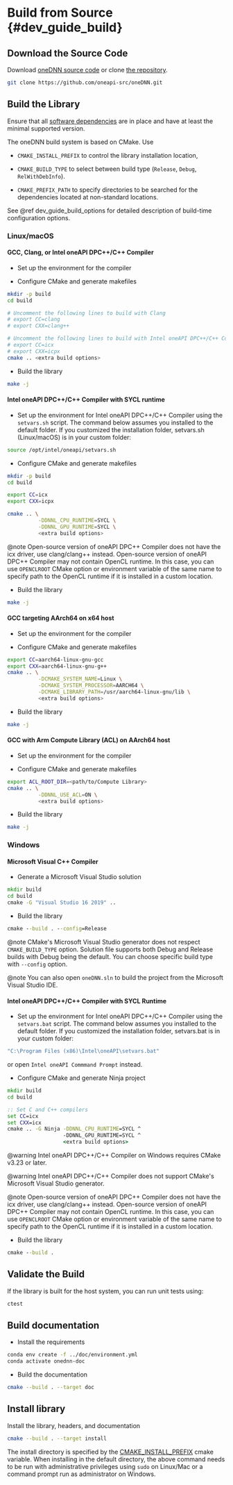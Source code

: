 Build from Source {#dev_guide_build}
====================================

## Download the Source Code

Download [oneDNN source code](https://github.com/oneapi-src/oneDNN/archive/master.zip)
or clone [the repository](https://github.com/oneapi-src/oneDNN.git).

~~~sh
git clone https://github.com/oneapi-src/oneDNN.git
~~~

## Build the Library

Ensure that all [software dependencies](https://github.com/oneapi-src/oneDNN#requirements-for-building-from-source)
are in place and have at least the minimal supported version.

The oneDNN build system is based on CMake. Use

- `CMAKE_INSTALL_PREFIX` to control the library installation location,

- `CMAKE_BUILD_TYPE` to select between build type (`Release`, `Debug`,
  `RelWithDebInfo`).

- `CMAKE_PREFIX_PATH` to specify directories to be searched for the
  dependencies located at non-standard locations.

See @ref dev_guide_build_options for detailed description of build-time
configuration options.

### Linux/macOS

#### GCC, Clang, or Intel oneAPI DPC++/C++ Compiler

- Set up the environment for the compiler

- Configure CMake and generate makefiles
~~~sh
mkdir -p build
cd build

# Uncomment the following lines to build with Clang
# export CC=clang
# export CXX=clang++

# Uncomment the following lines to build with Intel oneAPI DPC++/C++ Compiler
# export CC=icx
# export CXX=icpx
cmake .. <extra build options>
~~~

- Build the library
~~~sh
make -j
~~~

#### Intel oneAPI DPC++/C++ Compiler with SYCL runtime

- Set up the environment for Intel oneAPI DPC++/C++ Compiler
  using the `setvars.sh` script. The command below assumes you installed to the
  default folder. If you customized the installation folder, setvars.sh (Linux/macOS)
  is in your custom folder:
~~~sh
source /opt/intel/oneapi/setvars.sh
~~~

- Configure CMake and generate makefiles
~~~sh
mkdir -p build
cd build

export CC=icx
export CXX=icpx

cmake .. \
          -DDNNL_CPU_RUNTIME=SYCL \
          -DDNNL_GPU_RUNTIME=SYCL \
          <extra build options>
~~~

@note Open-source version of oneAPI DPC++ Compiler does not have the icx driver,
use clang/clang++ instead. Open-source version of oneAPI DPC++ Compiler may not
contain OpenCL runtime. In this case, you can use `OPENCLROOT` CMake option or
environment variable of the same name to specify path to the OpenCL runtime if
it is installed in a custom location.

- Build the library
~~~sh
make -j
~~~

#### GCC targeting AArch64 on x64 host

- Set up the environment for the compiler

- Configure CMake and generate makefiles
~~~sh
export CC=aarch64-linux-gnu-gcc
export CXX=aarch64-linux-gnu-g++
cmake .. \
          -DCMAKE_SYSTEM_NAME=Linux \
          -DCMAKE_SYSTEM_PROCESSOR=AARCH64 \
          -DCMAKE_LIBRARY_PATH=/usr/aarch64-linux-gnu/lib \
          <extra build options>
~~~

- Build the library
~~~sh
make -j
~~~

#### GCC with Arm Compute Library (ACL) on AArch64 host

- Set up the environment for the compiler

- Configure CMake and generate makefiles
~~~sh
export ACL_ROOT_DIR=<path/to/Compute Library>
cmake .. \
          -DDNNL_USE_ACL=ON \
          <extra build options>
~~~

- Build the library
~~~sh
make -j
~~~

### Windows

#### Microsoft Visual C++ Compiler

- Generate a Microsoft Visual Studio solution
~~~bat
mkdir build
cd build
cmake -G "Visual Studio 16 2019" ..
~~~

- Build the library
~~~bat
cmake --build . --config=Release
~~~

@note CMake's Microsoft Visual Studio generator does not respect `CMAKE_BUILD_TYPE` option.
Solution file supports both Debug and Release builds with Debug being the default.
You can choose specific build type with `--config` option.

@note You can also open `oneDNN.sln` to build the project from the
Microsoft Visual Studio IDE.

#### Intel oneAPI DPC++/C++ Compiler with SYCL Runtime

- Set up the environment for Intel oneAPI DPC++/C++ Compiler
  using the `setvars.bat` script. The command below assumes you installed to the
  default folder. If you customized the installation folder, setvars.bat
  is in your custom folder:
~~~bat
"C:\Program Files (x86)\Intel\oneAPI\setvars.bat"
~~~
or open `Intel oneAPI Commmand Prompt` instead.

- Configure CMake and generate Ninja project
~~~bat
mkdir build
cd build

:: Set C and C++ compilers
set CC=icx
set CXX=icx
cmake .. -G Ninja -DDNNL_CPU_RUNTIME=SYCL ^
                  -DDNNL_GPU_RUNTIME=SYCL ^
                  <extra build options>
~~~

@warning Intel oneAPI DPC++/C++ Compiler on Windows requires CMake v3.23 or later.

@warning Intel oneAPI DPC++/C++ Compiler does not support CMake's Microsoft Visual
Studio generator.

@note Open-source version of oneAPI DPC++ Compiler does not have the icx driver,
use clang/clang++ instead. Open-source version of oneAPI DPC++ Compiler may not
contain OpenCL runtime. In this case, you can use `OPENCLROOT` CMake option or
environment variable of the same name to specify path to the OpenCL runtime if
it is installed in a custom location.

- Build the library
~~~bat
cmake --build .
~~~

## Validate the Build

If the library is built for the host system, you can run unit tests using:
~~~sh
ctest
~~~

## Build documentation

- Install the requirements
~~~sh
conda env create -f ../doc/environment.yml
conda activate onednn-doc
~~~

- Build the documentation
~~~sh
cmake --build . --target doc
~~~

## Install library

Install the library, headers, and documentation
~~~sh
cmake --build . --target install
~~~
The install directory is specified by the [CMAKE_INSTALL_PREFIX](https://cmake.org/cmake/help/latest/variable/CMAKE_INSTALL_PREFIX.html)
cmake variable. When installing in the default directory, the above command
needs to be run with administrative privileges using `sudo` on Linux/Mac or a
command prompt run as administrator on Windows.
